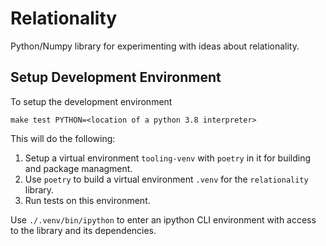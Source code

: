 # Relationality
Python/Numpy library for experimenting with ideas about relationality.

## Setup Development Environment

To setup the development environment
```
make test PYTHON=<location of a python 3.8 interpreter>
```

This will do the following:
1. Setup a virtual environment `tooling-venv` with `poetry` in it for building and package managment.
2. Use `poetry` to build a virtual environment `.venv` for the `relationality` library.
3. Run tests on this environment.

Use `./.venv/bin/ipython` to enter an ipython CLI environment with access to the library and its dependencies.
